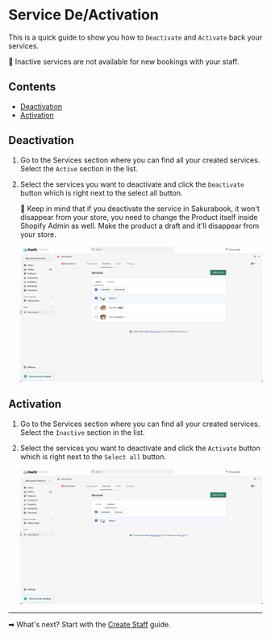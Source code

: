 # Service De/Activation

This is a quick guide to show you how to `Deactivate` and `Activate` back your services.

📌 Inactive services are not available for new bookings with your staff.

## Contents

- [Deactivation](#deactivation)
- [Activation](#activation)

## Deactivation

1. Go to the Services section where you can find all your created services. Select the `Active` section in the list.

2. Select the services you want to deactivate and click the `Deactivate` button which is right next to the select all button.

   📌 Keep in mind that if you deactivate the service in Sakurabook, it won't disappear from your store, you need to change the Product itself inside Shopify Admin as well. Make the product a draft and it'll disappear from your store.

   ![Alt text](../img/Screenshot%202022-08-30%20at%2014.29.03.png?raw=true "Sakurabook Service Deactivation")

## Activation

1. Go to the Services section where you can find all your created services. Select the `Inactive` section in the list.

2. Select the services you want to deactivate and click the `Activate` button which is right next to the `Select all` button.

   ![Alt text](../img/Screenshot%202022-08-30%20at%2014.29.27.png?raw=true "Sakurabook Service Deactivation")

---

➡ What's next? Start with the [Create Staff](./create-staff.md) guide.
